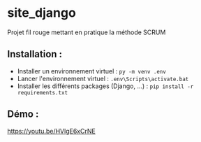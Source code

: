 # site_django
Projet fil rouge mettant en pratique la méthode SCRUM

## Installation :
- Installer un environnement virtuel : `py -m venv .env`
- Lancer l'environnement virtuel : `.env\Scripts\activate.bat`
- Installer les différents packages (Django, ...) : `pip install -r requirements.txt`

## Démo :
https://youtu.be/HVlgE6xCrNE
